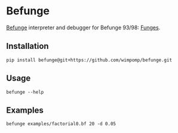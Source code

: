 # Befunge
[Befunge](https://en.wikipedia.org/wiki/Befunge) interpreter and debugger for Befunge 93/98: [Funges](https://github.com/catseye/Funge-98/blob/master/doc/funge98.markdown#Whatis).

## Installation
`pip install befunge@git+https://github.com/wimpomp/befunge.git`

## Usage
`befunge --help`

## Examples
`befunge examples/factorial0.bf 20 -d 0.05`
